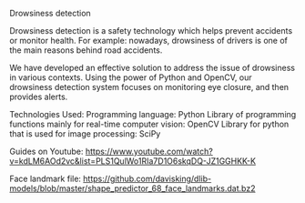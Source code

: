 Drowsiness detection

Drowsiness detection is a safety technology which helps prevent accidents or monitor health. For example: nowadays, drowsiness of drivers is one of the main reasons behind road accidents.

We have developed an effective solution to address the issue of drowsiness in various contexts. Using the power of Python and OpenCV, our drowsiness detection system focuses on monitoring eye closure, and then provides alerts.

Technologies Used:
Programming language: Python
Library of programming functions mainly for real-time computer vision: OpenCV
Library for python that is used for image processing: SciPy

Guides on Youtube:
https://www.youtube.com/watch?v=kdLM6AOd2vc&list=PLS1QulWo1RIa7D1O6skqDQ-JZ1GGHKK-K

Face landmark file:
https://github.com/davisking/dlib-models/blob/master/shape_predictor_68_face_landmarks.dat.bz2
